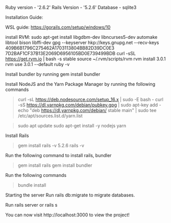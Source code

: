 Ruby version - '2.6.2'
Rails Version - '5.2.6'
Database - sqlite3

Installation Guide:

WSL guide:
https://gorails.com/setup/windows/10

install RVM:
sudo apt-get install libgdbm-dev libncurses5-dev automake libtool bison libffi-dev
gpg --keyserver hkp://keys.gnupg.net --recv-keys 409B6B1796C275462A1703113804BB82D39DC0E3 7D2BAF1CF37B13E2069D6956105BD0E739499BDB
curl -sSL https://get.rvm.io | bash -s stable
source ~/.rvm/scripts/rvm
rvm install 3.0.1
rvm use 3.0.1 --default
ruby -v

Install bundler by running gem install bundler

Install NodeJS and the Yarn Package Manager by running the following commands

> curl -sL https://deb.nodesource.com/setup_16.x | sudo -E bash -
> curl -sS https://dl.yarnpkg.com/debian/pubkey.gpg | sudo apt-key add -
> echo "deb https://dl.yarnpkg.com/debian/ stable main" | sudo tee /etc/apt/sources.list.d/yarn.list

> sudo apt update
> sudo apt-get install -y nodejs yarn

Install Rails
> gem install rails -v 5.2.6
> rails -v

Run the following command to install rails, bundler 

> gem install rails
> gem install bundler

Run the following commands
> bundle install

Starting the server
Run rails db:migrate to migrate databases.

Run rails server or rails s

You can now visit http://localhost:3000 to view the project!